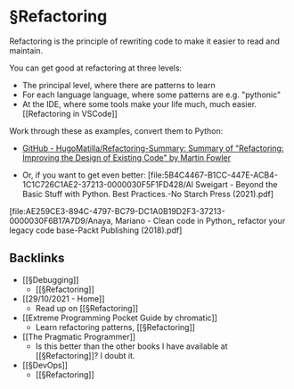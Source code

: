 # §Refactoring
Refactoring is the principle of rewriting code to make it easier to read and maintain. 

You can get good at refactoring at three levels: 
* The principal level, where there are patterns to learn
* For each language language, where some patterns are e.g. "pythonic"
* At the IDE, where some tools make your life much, much easier. [[Refactoring in VSCode]]

Work through these as examples, convert them to Python:
* [GitHub - HugoMatilla/Refactoring-Summary: Summary of "Refactoring: Improving the Design of Existing Code" by Martin Fowler](https://github.com/HugoMatilla/Refactoring-Summary)

* Or, if you want to get even better:
[file:5B4C4467-B1CC-447E-ACB4-1C1C726C1AE2-37213-0000030F5F1FD428/Al Sweigart - Beyond the Basic Stuff with Python. Best Practices.-No Starch Press (2021).pdf]

[file:AE259CE3-894C-4797-BC79-DC1A0B19D2F3-37213-0000030F6B17A7D9/Anaya, Mariano - Clean code in Python_ refactor your legacy code base-Packt Publishing (2018).pdf]

## Backlinks
* [[§Debugging]]
	* [[§Refactoring]]
* [[29/10/2021 - Home]]
	* Read up on [[§Refactoring]]
* [[Extreme Programming Pocket Guide by chromatic]]
	* Learn refactoring patterns, [[§Refactoring]]
* [[The Pragmatic Programmer]]
	* Is this better than the other books I have available at [[§Refactoring]]? I doubt it.
* [[§DevOps]]
	* [[§Refactoring]]

<!-- #service #p1 -->

<!-- {BearID:A0846635-6923-4FD1-945F-E88EB5DA2F75-43256-000001632C6B817B} -->
